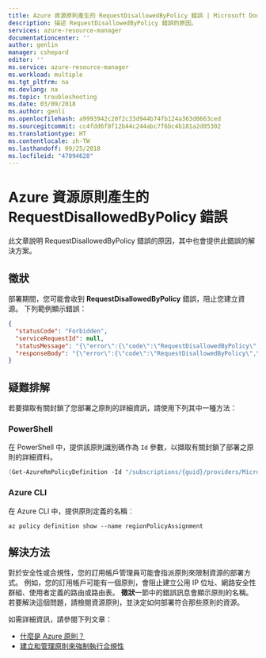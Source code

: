 ```yaml
---
title: Azure 資源原則產生的 RequestDisallowedByPolicy 錯誤 | Microsoft Docs
description: 描述 RequestDisallowedByPolicy 錯誤的原因。
services: azure-resource-manager
documentationcenter: ''
author: genlin
manager: cshepard
editor: ''
ms.service: azure-resource-manager
ms.workload: multiple
ms.tgt_pltfrm: na
ms.devlang: na
ms.topic: troubleshooting
ms.date: 03/09/2018
ms.author: genli
ms.openlocfilehash: a9993942c20f2c33d944b74fb124a363d0663ced
ms.sourcegitcommit: cc4fdd6f0f12b44c244abc7f6bc4b181a2d05302
ms.translationtype: HT
ms.contentlocale: zh-TW
ms.lasthandoff: 09/25/2018
ms.locfileid: "47094628"
---
```

# <a name="requestdisallowedbypolicy-error-with-azure-resource-policy"></a>Azure 資源原則產生的 RequestDisallowedByPolicy 錯誤

此文章說明 RequestDisallowedByPolicy 錯誤的原因，其中也會提供此錯誤的解決方案。

## <a name="symptom"></a>徵狀

部署期間，您可能會收到 **RequestDisallowedByPolicy** 錯誤，阻止您建立資源。 下列範例顯示錯誤：

```json
{
  "statusCode": "Forbidden",
  "serviceRequestId": null,
  "statusMessage": "{\"error\":{\"code\":\"RequestDisallowedByPolicy\",\"message\":\"The resource action 'Microsoft.Network/publicIpAddresses/write' is disallowed by one or more policies. Policy identifier(s): '/subscriptions/{guid}/providers/Microsoft.Authorization/policyDefinitions/regionPolicyDefinition'.\"}}",
  "responseBody": "{\"error\":{\"code\":\"RequestDisallowedByPolicy\",\"message\":\"The resource action 'Microsoft.Network/publicIpAddresses/write' is disallowed by one or more policies. Policy identifier(s): '/subscriptions/{guid}/providers/Microsoft.Authorization/policyDefinitions/regionPolicyDefinition'.\"}}"
}
```

## <a name="troubleshooting"></a>疑難排解

若要擷取有關封鎖了您部署之原則的詳細資訊，請使用下列其中一種方法：

### <a name="powershell"></a>PowerShell

在 PowerShell 中，提供該原則識別碼作為 `Id` 參數，以擷取有關封鎖了部署之原則的詳細資料。

```PowerShell
(Get-AzureRmPolicyDefinition -Id "/subscriptions/{guid}/providers/Microsoft.Authorization/policyDefinitions/regionPolicyDefinition").Properties.policyRule | ConvertTo-Json
```

### <a name="azure-cli"></a>Azure CLI

在 Azure CLI 中，提供原則定義的名稱︰

```azurecli
az policy definition show --name regionPolicyAssignment
```

## <a name="solution"></a>解決方法

對於安全性或合規性，您的訂用帳戶管理員可能會指派原則來限制資源的部署方式。 例如，您的訂用帳戶可能有一個原則，會阻止建立公用 IP 位址、網路安全性群組、使用者定義的路由或路由表。 **徵狀**一節中的錯誤訊息會顯示原則的名稱。
若要解決這個問題，請檢閱資源原則，並決定如何部署符合那些原則的資源。

如需詳細資訊，請參閱下列文章：

- [什麼是 Azure 原則？](../azure-policy/azure-policy-introduction.md)
- [建立和管理原則來強制執行合規性](../azure-policy/create-manage-policy.md)
